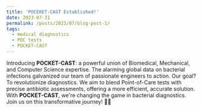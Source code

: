```yaml
---
title: 'POCEKET-CAST Established!'
date: 2023-07-31
permalink: /posts/2023/07/blog-post-1/
tags:
  - medical diagnostics
  - POC tests
  - POCKET-CAST
---
```



Introducing **POCKET-CAST**: a powerful union of Biomedical, Mechanical, and Computer Science expertise. The alarming global data on bacterial infections galvanized our team of passionate engineers to action. Our goal? To revolutionize diagnostics. We aim to blend Point-of-Care tests with precise antibiotic assessments, offering a more efficient, accurate solution. With **POCKET-CAST**, we're changing the game in bacterial diagnostics. Join us on this transformative journey! 🚀🌟